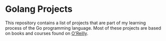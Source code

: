 # Golang Projects

This repository contains a list of projects that are part of my learning process of the Go programming language. Most of these projects are based on books and courses found on [O'Reilly](https://www.oreilly.com/).

